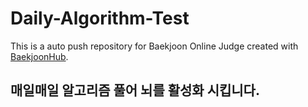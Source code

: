 # Daily-Algorithm-Test
This is a auto push repository for Baekjoon Online Judge created with [BaekjoonHub](https://github.com/BaekjoonHub/BaekjoonHub).

## 매일매일 알고리즘 풀어 뇌를 활성화 시킵니다.
